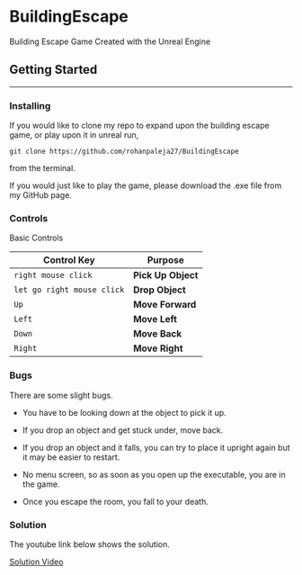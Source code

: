 # BuildingEscape
Building Escape Game Created with the Unreal Engine


## Getting Started
_____________________________

### Installing

If you would like to clone my repo to expand upon the building escape game, or play upon it in unreal
run,

`git clone https://github.com/rohanpaleja27/BuildingEscape`

from the terminal.

If you would just like to play the game, please download the .exe file from my GitHub page.

### Controls

Basic Controls

Control Key | Purpose|
--- | --- |
`right mouse click` | **Pick Up Object**|
`let go right mouse click` | **Drop Object**|
`Up` | **Move Forward**|
`Left` | **Move Left**|
`Down` | **Move Back**|
`Right` | **Move Right**|


### Bugs

There are some slight bugs. 

* You have to be looking down at the object to pick it up.

* If you drop an object and get stuck under, move back.

* If you drop an object and it falls, you can try to place it upright again but it may be easier to restart.

* No menu screen, so as soon as you open up the executable, you are in the game.

* Once you escape the room, you fall to your death.




### Solution

The youtube link below shows the solution.

[Solution Video](https://www.youtube.com/watch?v=AZcnAlTZJc8)


